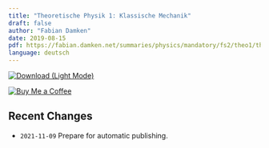 ```yaml
---
title: "Theoretische Physik 1: Klassische Mechanik"
draft: false
author: "Fabian Damken"
date: 2019-08-15
pdf: https://fabian.damken.net/summaries/physics/mandatory/fs2/theo1/theo1-summary.pdf
language: deutsch
---
```


[![Download (Light Mode)](/download.png)](theo1-summary.pdf)


[![Buy Me a Coffee](/kofi.png)](https://ko-fi.com/fdamken)

## Recent Changes
- `2021-11-09` Prepare for automatic publishing.
